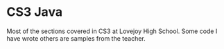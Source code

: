 # CS3 Java
Most of the sections covered in CS3 at Lovejoy High School. Some code I have wrote others are samples from the teacher.
